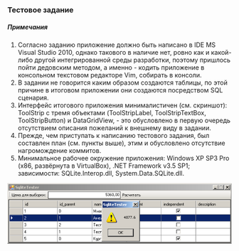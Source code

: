 ### Тестовое задание

##### Примечания
1. Согласно заданию приложение должно быть написано в IDE MS Visual Studio 2010, однако такового в наличие нет, ровно как и какой-либо другой интегрированной среды разработки, поэтому пришлось пойти дедовским методом, а именно - кодить приложение в консольном текстовом редакторе Vim, собирать в консоли.
2. В задании не говорится каким образом создаются таблицы, по этой причине в итоговом приложении они создаются посредством SQL сценария.
3. Интерфейс итогового приложения минималистичен (см. скриншот): ToolStrip с тремя объектами (ToolStripLabel, ToolStripTextBox, ToolStripButton) и DataGridView, - это обусловлено в первую очередь отсутствием описания пожеланий к внешнему виду в задании.
4. Прежде, чем приступать к написанию тестового задания, был составлен план (см. пункты выше), этим и обусловлено отсутствие нагромождение коммитов.
5. Минимальное рабочее окружение приложения: Windows XP SP3 Pro (x86, развёрнута в VirtualBox), .NET Framework v3.5 SP1; зависимости: SQLite.Interop.dll, System.Data.SQLite.dll.

![SqliteTester](https://raw.githubusercontent.com/papuanhasgone/SqliteTester/master/sqlitetester.png)
